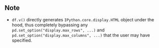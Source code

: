 ## Note

- `df.v()` directly generates `IPython.core.display.HTML` object under the hood, thus completely bypassing any `pd.set_option("display.max_rows", ...)` and `pd.set_option("display.max_columns", ...)` that the user may have specified.